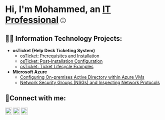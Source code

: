 <h1>Hi, I'm Mohammed, an <a href="https://linkedin.com/in/Josh">IT Professional</a>☺</h1>

<h2>👨‍💻 Information Technology Projects:</h2>

- <b>osTicket (Help Desk Ticketing System)</b>
  - [osTicket: Prerequisites and Installation](https://github.com/moenajeeb/osticket-prereqs)
  - [osTicket: Post-Installation Configuration](https://github.com/moenajeeb/post-install-config)
  - [osTicket: Ticket Lifecycle Examples](https://github.com/moenajeeb/ticket-lifecycle)
- <b>Microsoft Azure</b>
  - [Configuring On-premises Active Directory within Azure VMs](https://github.com/moenajeeb/configure-ad)
  - [Network Security Groups (NSGs) and Inspecting Network Protocols](https://github.com/moenajeeb/azure-network-protocols)

<h2>🤳Connect with me:</h2>

[<img align="left" alt="Josh | Twitter" width="22px" src="https://cdn.jsdelivr.net/npm/simple-icons@v3/icons/twitter.svg" />][twitter]
[<img align="left" alt="Josh | LinkedIn" width="22px" src="https://cdn.jsdelivr.net/npm/simple-icons@v3/icons/linkedin.svg" />][linkedin]
[<img align="left" alt="Josh | Instagram" width="22px" src="https://cdn.jsdelivr.net/npm/simple-icons@v3/icons/instagram.svg" />][instagram]

[twitter]: https://twitter.com/Josh
[instagram]: https://www.instagram.com/Josh
[linkedin]: https://linkedin.com/in/Josh
